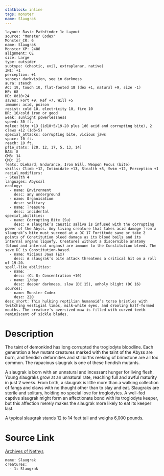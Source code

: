 ```yaml
---
statblock: inline
tags: monster
name: Slaugrak
---
```

```statblock
layout: Basic Pathfinder 1e Layout
source: "Monster Codex"
Monster_CR: 6
name: Slaugrak
Monster_XP: 2400
alignment: CE
size: Large
type: outsider
subtype: (chaotic, evil, extraplanar, native)
INI: +1
perception: +1
senses: darkvision, see in darkness
aura: stench
AC: 19, touch 10, flat-footed 18 (dex +1, natural +9, size -1)
HP: 68
HD: 8d10+24
saves: Fort +9, Ref +7, Will +5
immune: acid, poison
resist: cold 10, electricity 10, fire 10
DR: 10/cold iron or good
weak: sunlight powerlessness
speed: 30 ft.
melee: bite +13 (1d10+5/19-20 plus 1d6 acid and corrupting bite), 2 claws +12 (1d6+5)
special_attacks: corrupting bite, vicious jaws
space: 10 ft.
reach: 10 ft.
pf1e_stats: [20, 12, 17, 5, 13, 14]
BAB: 8
CMB: 14
CMD: 25
feats: Diehard, Endurance, Iron Will, Weapon Focus (bite)
skills: Climb +12, Intimidate +13, Stealth +8, Swim +12, Perception +1
racial_modifiers:
- Stealth 4
languages: Abyssal
ecology:
  - name: Environment
    desc: any underground
  - name: Organisation
    desc: solitary
  - name: Treasure
    desc: incidental
special_abilities:
  - name: Corrupting Bite (Su)
    desc: A slaugrak’s caustic saliva is infused with the corrupting power of the Abyss. Any living creature that takes acid damage from a slaugrak’s bite must succeed at a DC 17 Fortitude save or take 2 points of Constitution bleed damage as its blood boils and its internal organs liquefy. Creatures without a discernible anatomy (blood and internal organs) are immune to the Constitution bleed. The save DC is Constitution-based.
  - name: Vicious Jaws (Ex)
    desc: A slaugrak’s bite attack threatens a critical hit on a roll of 19-20.
spell-like_abilities:
  - name:
    desc: (CL 8; Concentration +10)
  - name: 1/day
    desc: deeper darkness, slow (DC 15), unholy blight (DC 16)
sources:
  - name: Monster Codex
    desc: 220
desc_short: This hulking reptilian humanoid’s torso bristles with twitching vestigial limbs, milk-white eyes, and drooling half-formed mouths. The creature’s oversized maw is filled with curved teeth reminiscent of sickle blades.
```
# Description
The taint of demonkind has long corrupted the troglodyte bloodline. Each generation a few mutant creatures marked with the taint of the Abyss are born, and fiendish deformities and stillbirths reeking of brimstone are all too common. The rapacious slaugrak is one of these fiendish mutants.

A slaugrak is born with an unnatural and incessant hunger for living flesh. Young slaugraks grow at an unnatural rate, reaching full and awful maturity in just 2 weeks. From birth, a slaugrak is little more than a walking collection of fangs and claws with no thought other than to slay and eat. Slaugraks are sterile and solitary, holding no special love for troglodytes. A well-fed captive slaugrak might form an affectionate bond with its troglodyte keeper, but this affection merely makes the slaugrak more likely to eat its keeper last.

A typical slaugrak stands 12 to 14 feet tall and weighs 6,000 pounds.
# Source Link
[Archives of Nethys](https://aonprd.com/MonsterDisplay.aspx?ItemName=Slaugrak)
```encounter-table
name: Slaugrak
creatures:
  - 1: Slaugrak
```
